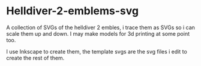 # Helldiver-2-emblems-svg
A collection of SVGs of the helldiver 2 embles, i trace them as SVGs so i can scale them up and down. I may make models for 3d printing at some point too.


I use Inkscape to create them, the template svgs are the svg files i edit to create the rest of them.